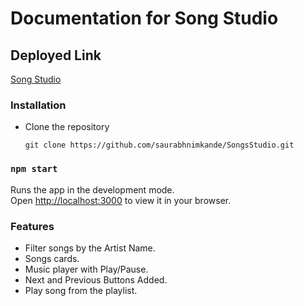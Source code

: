 # Documentation for Song Studio

## Deployed Link

[Song Studio](https://songstudio.vercel.app/)

### Installation

- Clone the repository
  ```
  git clone https://github.com/saurabhnimkande/SongsStudio.git
  ```

### `npm start`

Runs the app in the development mode.\
Open [http://localhost:3000](http://localhost:3000) to view it in your browser.

### Features

- Filter songs by the Artist Name.
- Songs cards.
- Music player with Play/Pause.
- Next and Previous Buttons Added.
- Play song from the playlist.
